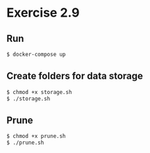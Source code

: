 # Exercise 2.9

## Run
```bash
$ docker-compose up
```

## Create folders for data storage
```bash
$ chmod +x storage.sh
$ ./storage.sh
```

## Prune
```bash
$ chmod +x prune.sh
$ ./prune.sh
```
